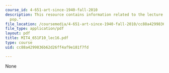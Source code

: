 ```yaml
---
course_id: 4-651-art-since-1940-fall-2010
description: This resource contains information related to the lecture "international
  pop."
file_location: /coursemedia/4-651-art-since-1940-fall-2010/cc88a4299836b62d26ff4af9e181f7fd_MIT4_651F10_lec16.pdf
file_type: application/pdf
layout: pdf
title: MIT4_651F10_lec16.pdf
type: course
uid: cc88a4299836b62d26ff4af9e181f7fd

---
```

None